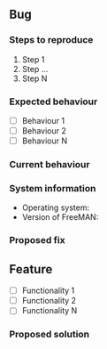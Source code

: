 <!--- If this issue relates to a bug, remove the Feature section below;
otherwise, remove the Bug section -->

## Bug

### Steps to reproduce

<!--- If possible, provide a link to a live example, or an unambiguous set
of steps to reproduce this bug. Include code to reproduce, if relevant -->

1. Step 1
2. Step ...
3. Step N

### Expected behaviour

<!--- Describe what you expect the behaviour to be. Note the check-list behaviours
form the acceptance criteria of a related pull request -->

- [ ] Behaviour 1
- [ ] Behaviour 2
- [ ] Behaviour N

### Current behaviour

<!--- Describe the current, problematic behaviour -->

### System information

<!--- Provide any relevant system details that may help with reproducing
this bug -->

- Operating system:
- Version of FreeMAN:

### Proposed fix

<!--- If possible, provide a proposed solution. Otherwise, remove this
section -->

## Feature

<!--- Justification for the proposed feature. Note the check-list functionalities
form the acceptance criteria of a related pull request -->

- [ ] Functionality 1
- [ ] Functionality 2
- [ ] Functionality N

### Proposed solution

<!--- If possible, provide a proposed solution. Otherwise, remove this
section -->
